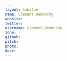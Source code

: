 ```yaml
---
layout: habitue
name: Clément Demonchy
website:
twitter:
username: clement_demonchy
zone:
github:
pitch:
photo:
desc:
---
```

